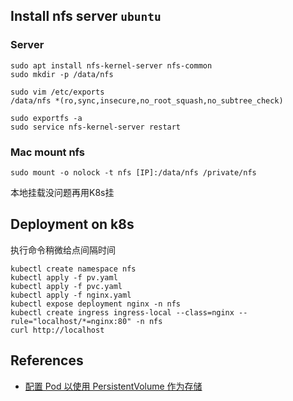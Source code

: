 ## Install nfs server `ubuntu`

### Server

```shell
sudo apt install nfs-kernel-server nfs-common
sudo mkdir -p /data/nfs

sudo vim /etc/exports
/data/nfs *(ro,sync,insecure,no_root_squash,no_subtree_check)

sudo exportfs -a
sudo service nfs-kernel-server restart
```

### Mac mount nfs

```shell
sudo mount -o nolock -t nfs [IP]:/data/nfs /private/nfs
```

本地挂载没问题再用K8s挂

## Deployment on k8s

执行命令稍微给点间隔时间

```shell
kubectl create namespace nfs
kubectl apply -f pv.yaml
kubectl apply -f pvc.yaml
kubectl apply -f nginx.yaml
kubectl expose deployment nginx -n nfs
kubectl create ingress ingress-local --class=nginx --rule="localhost/*=nginx:80" -n nfs
curl http://localhost
```

## References

- [配置 Pod 以使用 PersistentVolume 作为存储](https://kubernetes.io/zh/docs/tasks/configure-pod-container/configure-persistent-volume-storage/)